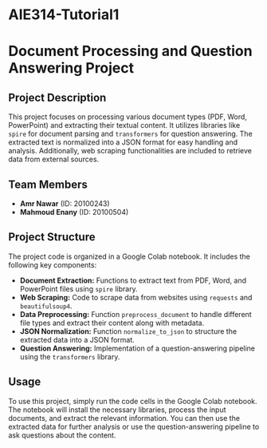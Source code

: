 # AIE314-Tutorial1
# Document Processing and Question Answering Project

## Project Description

This project focuses on processing various document types (PDF, Word, PowerPoint) and extracting their textual content. It utilizes libraries like `spire` for document parsing and `transformers` for question answering. The extracted text is normalized into a JSON format for easy handling and analysis. Additionally, web scraping functionalities are included to retrieve data from external sources.

## Team Members

*   **Amr Nawar** (ID: 20100243)
*   **Mahmoud Enany** (ID: 20100504)

## Project Structure

The project code is organized in a Google Colab notebook. It includes the following key components:

*   **Document Extraction:** Functions to extract text from PDF, Word, and PowerPoint files using `spire` library.
*   **Web Scraping:** Code to scrape data from websites using `requests` and `beautifulsoup4`.
*   **Data Preprocessing:** Function `preprocess_document` to handle different file types and extract their content along with metadata.
*   **JSON Normalization:** Function `normalize_to_json` to structure the extracted data into a JSON format.
*   **Question Answering:** Implementation of a question-answering pipeline using the `transformers` library.

## Usage

To use this project, simply run the code cells in the Google Colab notebook. The notebook will install the necessary libraries, process the input documents, and extract the relevant information. You can then use the extracted data for further analysis or use the question-answering pipeline to ask questions about the content.

